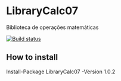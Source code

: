 # LibraryCalc07
Biblioteca de operações matemáticas

[![Build status](https://ci.appveyor.com/api/projects/status/6iouk0qbunrfl25b/branch/master?svg=true)](https://ci.appveyor.com/project/JaymeAlves/librarycalc07/branch/master)

## How to install
Install-Package LibraryCalc07 -Version 1.0.2
